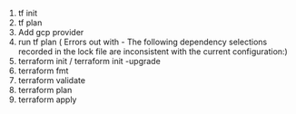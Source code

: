 1. tf init
2. tf plan 
3. Add gcp provider
4. run tf plan ( Errors out with - The following dependency selections recorded in the lock file are inconsistent with the current configuration:) 
5. terraform init / terraform init -upgrade
6. terraform fmt
7. terraform validate
8. terraform plan
9. terraform apply